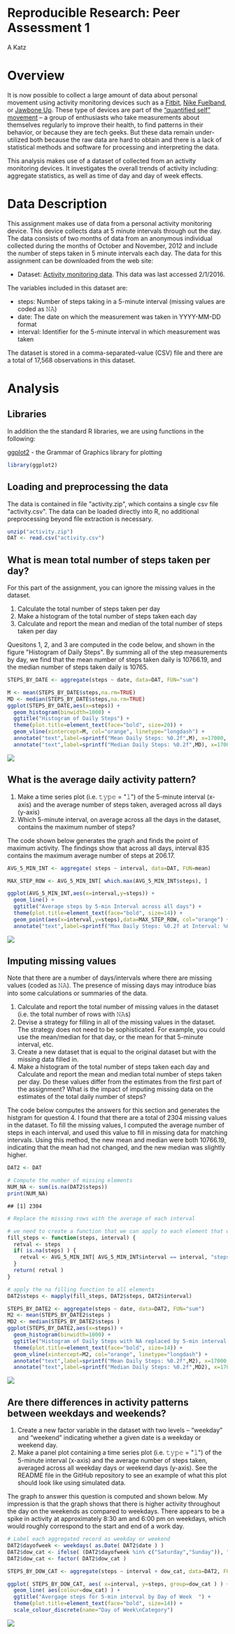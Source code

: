 # Reproducible Research: Peer Assessment 1
A Katz  
# Overview

It is now possible to collect a large amount of data about personal movement using activity monitoring devices such as a [Fitbit](http://www.fitbit.com/), [Nike Fuelband](http://www.nike.com/us/en_us/c/nikeplus-fuelband), or [Jawbone Up](https://jawbone.com/up). These type of devices are part of the [“quantified self” movement](http://quantifiedself.com/guide/) – a group of enthusiasts who take measurements about themselves regularly to improve their health, to find patterns in their behavior, or because they are tech geeks. But these data remain under-utilized both because the raw data are hard to obtain and there is a lack of statistical methods and software for processing and interpreting the data.

This analysis makes use of a dataset of collected from an activity monitoring devices.  It investigates the overall trends of activity including: aggregate statistics, as well as time of day and day of week effects.

# Data Description

This assignment makes use of data from a personal activity monitoring device. This device collects data at 5 minute intervals through out the day. The data consists of two months of data from an anonymous individual collected during the months of October and November, 2012 and include the number of steps taken in 5 minute intervals each day.  The data for this assignment can be downloaded from the web site:

* Dataset: [Activity monitoring data](https://d396qusza40orc.cloudfront.net/repdata%2Fdata%2Factivity.zip).  This data was last accessed 2/1/2016.

The variables included in this dataset are:

* steps: Number of steps taking in a 5-minute interval (missing values are coded as 𝙽𝙰)
* date: The date on which the measurement was taken in YYYY-MM-DD format
* interval: Identifier for the 5-minute interval in which measurement was taken

The dataset is stored in a comma-separated-value (CSV) file and there are a total of 17,568 observations in this dataset.

# Analysis

## Libraries
In addition the the standard R libraries, we are using functions in the following:

[ggplot2](http://ggplot2.org/) - the Grammar of Graphics library for plotting


```r
library(ggplot2)
```

## Loading and preprocessing the data

The data is contained in file "activity.zip", which contains a single csv file "activity.csv".
The data can be loaded directly into R, no additional preprocessing beyond file extraction
is necessary.


```r
unzip("activity.zip")
DAT <- read.csv("activity.csv")
```

## What is mean total number of steps taken per day?

For this part of the assignment, you can ignore the missing values in the dataset.

1. Calculate the total number of steps taken per day
2. Make a histogram of the total number of steps taken each day
3. Calculate and report the mean and median of the total number of steps taken per day

Quesitons 1, 2, and 3 are computed in the code below, and shown in the figure "Histogram of Daily Steps".  By summing all of the step measurements by day, we find that the mean number of steps
taken daily is 10766.19, and the median number of steps taken daily is 10765.


```r
STEPS_BY_DATE <- aggregate(steps ~ date, data=DAT, FUN="sum")

M <- mean(STEPS_BY_DATE$steps,na.rm=TRUE)
MD <- median(STEPS_BY_DATE$steps,na.rm=TRUE)
ggplot(STEPS_BY_DATE,aes(x=steps)) + 
  geom_histogram(binwidth=1000) +
  ggtitle("Histogram of Daily Steps") +
  theme(plot.title=element_text(face="bold", size=20)) +
  geom_vline(xintercept=M, col="orange", linetype="longdash") +
  annotate("text",label=sprintf("Mean Daily Steps: %0.2f",M), x=17000, y=9) +
  annotate("text",label=sprintf("Median Daily Steps: %0.2f",MD), x=17000, y=8)
```

![](PA1_template_files/figure-html/unnamed-chunk-3-1.png)



## What is the average daily activity pattern?

1. Make a time series plot (i.e. 𝚝𝚢𝚙𝚎 = "𝚕") of the 5-minute interval (x-axis) and the average number of steps taken, averaged across all days (y-axis)
2. Which 5-minute interval, on average across all the days in the dataset, contains the maximum number of steps?

The code shown below generates the graph and finds the point of maximum activity.  The findings show that across all days, interval 835 contains the maximum average number of steps at 206.17.


```r
AVG_5_MIN_INT <- aggregate( steps ~ interval, data=DAT, FUN=mean)

MAX_STEP_ROW <- AVG_5_MIN_INT[ which.max(AVG_5_MIN_INT$steps), ]

ggplot(AVG_5_MIN_INT,aes(x=interval,y=steps)) +
  geom_line() + 
  ggtitle("Average steps by 5-min Interval across all days") +
  theme(plot.title=element_text(face="bold", size=14)) + 
  geom_point(aes(x=interval,y=steps),data=MAX_STEP_ROW, col="orange") +
  annotate("text",label=sprintf("Max Daily Steps: %0.2f at Interval: %0.0f",MAX_STEP_ROW$steps, MAX_STEP_ROW$interval), x=1600, y=200) 
```

![](PA1_template_files/figure-html/unnamed-chunk-4-1.png)

## Imputing missing values

Note that there are a number of days/intervals where there are missing values (coded as 𝙽𝙰). The presence of missing days may introduce bias into some calculations or summaries of the data.

1. Calculate and report the total number of missing values in the dataset (i.e. the total number of rows with 𝙽𝙰s)
2. Devise a strategy for filling in all of the missing values in the dataset. The strategy does not need to be sophisticated. For example, you could use the mean/median for that day, or the mean for that 5-minute interval, etc.
3. Create a new dataset that is equal to the original dataset but with the missing data filled in.
4. Make a histogram of the total number of steps taken each day and Calculate and report the mean and median total number of steps taken per day. Do these values differ from the estimates from the first part of the assignment? What is the impact of imputing missing data on the estimates of the total daily number of steps?

The code below computes the answers for this section and generates the histgram for question 4.  I found that there are a total of 2304 missing values in the dataset.  To fill the missing values, I computed the average number of steps in each interval, and used this value to fill in missing data for matching intervals.  Using this method, the new mean and median were both 10766.19, indicating that the mean had not changed, and the new median was slightly higher.


```r
DAT2 <- DAT

# Compute the number of missing elements
NUM_NA <- sum(is.na(DAT2$steps))
print(NUM_NA)
```

```
## [1] 2304
```

```r
# Replace the missing rows with the average of each interval

# we need to create a function that we can apply to each element that will simulate a lookup
fill_steps <- function(steps, interval) {
  retval <- steps
  if( is.na(steps) ) {
    retval <- AVG_5_MIN_INT[ AVG_5_MIN_INT$interval == interval, "steps" ]
  }
  return( retval )
}

# apply the na filling function to all elements
DAT2$steps <- mapply(fill_steps, DAT2$steps, DAT2$interval)

STEPS_BY_DATE2 <- aggregate(steps ~ date, data=DAT2, FUN="sum")
M2 <- mean(STEPS_BY_DATE2$steps )
MD2 <- median(STEPS_BY_DATE2$steps )
ggplot(STEPS_BY_DATE2,aes(x=steps)) + 
  geom_histogram(binwidth=1000) +
  ggtitle("Histogram of Daily Steps with NA replaced by 5-min interval mean") +
  theme(plot.title=element_text(face="bold", size=14)) +
  geom_vline(xintercept=M2, col="orange", linetype="longdash") +
  annotate("text",label=sprintf("Mean Daily Steps: %0.2f",M2), x=17000, y=9) +
  annotate("text",label=sprintf("Median Daily Steps: %0.2f",MD2), x=17000, y=8)
```

![](PA1_template_files/figure-html/unnamed-chunk-5-1.png)

## Are there differences in activity patterns between weekdays and weekends?

1. Create a new factor variable in the dataset with two levels – “weekday” and “weekend” indicating whether a given date is a weekday or weekend day.
2. Make a panel plot containing a time series plot (i.e. 𝚝𝚢𝚙𝚎 = "𝚕") of the 5-minute interval (x-axis) and the average number of steps taken, averaged across all weekday days or weekend days (y-axis). See the README file in the GitHub repository to see an example of what this plot should look like using simulated data.

The graph to answer this question is computed and shown below.  My impression is that the graph shows that there is higher activity throughout the day on the weekends as compared to weekdays.  There appears to be a spike in activity at approximately 8:30 am and 6:00 pm on weekdays, which would roughly correspond to the start and end of a work day. 


```r
# Label each aggregated record as weekday or weekend
DAT2$dayofweek <- weekdays( as.Date( DAT2$date ) )
DAT2$dow_cat <- ifelse( (DAT2$dayofweek %in% c("Saturday","Sunday")), "Weekend", "Weekday")
DAT2$dow_cat <- factor( DAT2$dow_cat )

STEPS_BY_DOW_CAT <- aggregate(steps ~ interval + dow_cat, data=DAT2, FUN="mean")

ggplot( STEPS_BY_DOW_CAT, aes( x=interval, y=steps, group=dow_cat ) ) +
  geom_line( aes(colour=dow_cat) ) +
  ggtitle("Avergage steps for 5-min interval by Day of Week  ") +
  theme(plot.title=element_text(face="bold", size=14)) +
  scale_colour_discrete(name="Day of Week\nCategory")
```

![](PA1_template_files/figure-html/unnamed-chunk-6-1.png)
